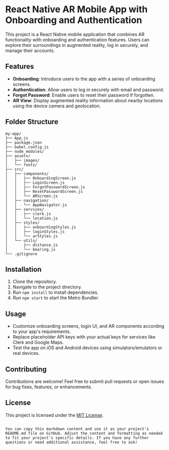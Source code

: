 # React Native AR Mobile App with Onboarding and Authentication

This project is a React Native mobile application that combines AR functionality with onboarding and authentication features. Users can explore their surroundings in augmented reality, log in securely, and manage their accounts.

## Features

- **Onboarding**: Introduce users to the app with a series of onboarding screens.
- **Authentication**: Allow users to log in securely with email and password.
- **Forgot Password**: Enable users to reset their password if forgotten.
- **AR View**: Display augmented reality information about nearby locations using the device camera and geolocation.

## Folder Structure

```
my-app/
├── App.js
├── package.json
├── babel.config.js
├── node_modules/
├── assets/
│   ├── images/
│   └── fonts/
├── src/
│   ├── components/
│   │   ├── OnboardingScreen.js
│   │   ├── LoginScreen.js
│   │   ├── ForgotPasswordScreen.js
│   │   ├── ResetPasswordScreen.js
│   │   └── ARScreen.js
│   ├── navigation/
│   │   └── AppNavigator.js
│   ├── services/
│   │   ├── clerk.js
│   │   └── location.js
│   ├── styles/
│   │   ├── onboardingStyles.js
│   │   ├── loginStyles.js
│   │   └── arStyles.js
│   └── utils/
│       ├── distance.js
│       └── bearing.js
└── .gitignore
```

## Installation

1. Clone the repository.
2. Navigate to the project directory.
3. Run `npm install` to install dependencies.
4. Run `npm start` to start the Metro Bundler.

## Usage

- Customize onboarding screens, login UI, and AR components according to your app's requirements.
- Replace placeholder API keys with your actual keys for services like Clerk and Google Maps.
- Test the app on iOS and Android devices using simulators/emulators or real devices.

## Contributing

Contributions are welcome! Feel free to submit pull requests or open issues for bug fixes, features, or enhancements.

## License

This project is licensed under the [MIT License](LICENSE).

```

You can copy this markdown content and use it as your project's README.md file on GitHub. Adjust the content and formatting as needed to fit your project's specific details. If you have any further questions or need additional assistance, feel free to ask!
